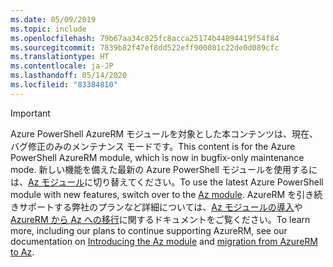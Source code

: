 ```yaml
---
ms.date: 05/09/2019
ms.topic: include
ms.openlocfilehash: 79b67aa34c025fc8acca25174b44894419f54f84
ms.sourcegitcommit: 7839b82f47ef8dd522eff900081c22de0d089cfc
ms.translationtype: HT
ms.contentlocale: ja-JP
ms.lasthandoff: 05/14/2020
ms.locfileid: "83384810"
---
```

> [!IMPORTANT]
>
> <span data-ttu-id="14d80-101">Azure PowerShell AzureRM モジュールを対象とした本コンテンツは、現在、バグ修正のみのメンテナンス モードです。</span><span class="sxs-lookup"><span data-stu-id="14d80-101">This content is for the Azure PowerShell AzureRM module, which is now in bugfix-only maintenance mode.</span></span>
> <span data-ttu-id="14d80-102">新しい機能を備えた最新の Azure PowerShell モジュールを使用するには、[Az モジュール](/powershell/azure)に切り替えてください。</span><span class="sxs-lookup"><span data-stu-id="14d80-102">To use the latest Azure PowerShell module with new features, switch over to the [Az module](/powershell/azure).</span></span> <span data-ttu-id="14d80-103">AzureRM を引き続きサポートする弊社のプランなど詳細については、[Az モジュールの導入](/powershell/azure/new-azureps-module-az)や [AzureRM から Az への移行](/powershell/azure/migrate-from-azurerm-to-az)に関するドキュメントをご覧ください。</span><span class="sxs-lookup"><span data-stu-id="14d80-103">To learn more, including our plans to continue supporting AzureRM, see our documentation on [Introducing the Az module](/powershell/azure/new-azureps-module-az) and [migration from AzureRM to Az](/powershell/azure/migrate-from-azurerm-to-az).</span></span>
